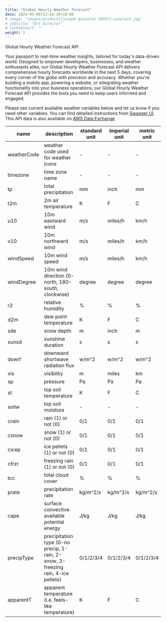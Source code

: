 ```yaml
---
title: "Global Hourly Weather Forecast"
date: 2024-05-06T13:44:30+10:00
# image: "images/products/joseph-gonzalez-399972-unsplash.jpg"
# jobtitle: "Art Director"
# linkedinurl: ""
weight: 1
---
```


Global Hourly Weather Forecast API

Your passport to real-time weather insights, tailored for today's data-driven world. Designed to empower developers, businesses, and weather enthusiasts alike, our Global Hourly Weather Forecast API delivers comprehensive hourly forecasts worldwide in the next 5 days, covering every corner of the globe with precision and accuracy. Whether you're building a mobile app, powering a website, or integrating weather functionality into your business operations, our Global Hourly Weather Forecast API provides the tools you need to keep users informed and engaged.

Please see current available weather variables below and let us know if you need other variables. You can find detailed instructions from [Swagger UI](https://app.swaggerhub.com/apis-docs/measurespace.io/global-hourly_forecast_weather_api/0.1.0#/). This API data is also available on [AWS Data Exchange](https://aws.amazon.com/marketplace/pp/prodview-heghe5zjmqy26?sr=0-2&ref_=beagle&applicationId=AWSMPContessa#offers).

| name        | description                                                                      | standard unit | imperial unit | metric unit |
| ----------- | -------------------------------------------------------------------------------- | ------------- | ------------- | ----------- |
| weatherCode | weather code used for weather icons                                              | -             | -             | -           |
| timezone    | time zone name                                                                   | -             | -             | -           |
| tp          | total precipitation                                                              | mm            | inch          | mm          |
| t2m         | 2m air temperature                                                               | K             | F             | C           |
| u10         | 10m eastward wind                                                                | m/s           | miles/h       | km/h        |
| v10         | 10m northward wind                                                               | m/s           | miles/h       | km/h        |
| windSpeed   | 10m wind speed                                                                   | m/s           | miles/h       | km/h        |
| windDegree  | 10m wind direction (0-north, 180-south, clockwise)                               | degree        | degree        | degree      |
| r2          | relative humidity                                                                | %             | %             | %           |
| d2m         | dew point temperature                                                            | K             | F             | C           |
| sde         | snow depth                                                                       | m             | inch          | m           |
| sunsd       | sunshine duration                                                                | s             | s             | s           |
| dswrf       | downward shortwave radiation flux                                                | w/m^2         | w/m^2         | w/m^2       |
| vis         | visibility                                                                       | m             | miles         | km          |
| sp          | pressure                                                                         | Pa            | Pa            | Pa          |
| st          | top soil temperature                                                             | K             | F             | C           |
| soilw       | top soil moisture                                                                | -             | -             | -           |
| crain       | rain (1) or not (0)                                                              | 0/1           | 0/1           | 0/1         |
| csnow       | snow (1) or not (0)                                                              | 0/1           | 0/1           | 0/1         |
| cicep       | ice pellets (1) or not (0)                                                       | 0/1           | 0/1           | 0/1         |
| cfrzr       | freezing rain (1) or not (0)                                                     | 0/1           | 0/1           | 0/1         |
| tcc         | total cloud cover                                                                | %             | %             | %           |
| prate       | precipitation rate                                                               | kg/m^2/s      | kg/m^2/s      | kg/m^2/s    |
| cape        | surface convective available potential energy                                    | J/kg          | J/kg          | J/kg        |
| precipType  | precipitation type (0-no precip, 1-rain, 2-snow, 3-freezing rain, 4-ice pellets) | 0/1/2/3/4     | 0/1/2/3/4     | 0/1/2/3/4   |
| apparentT   | apparent temperature (i.e. feels-like temperature)                               | K             | F             | C           |


